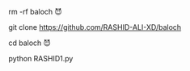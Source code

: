 rm -rf baloch 😈 

git clone https://github.com/RASHID-ALI-XD/baloch

cd baloch 😈 

python RASHID1.py
